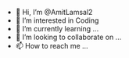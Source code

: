 - 👋 Hi, I’m @AmitLamsal2
- 👀 I’m interested in Coding 
- 🌱 I’m currently learning ...
- 💞️ I’m looking to collaborate on ...
- 📫 How to reach me ...

<!---
AmitLamsal2/AmitLamsal2 is a ✨ special ✨ repository because its `README.md` (this file) appears on your GitHub profile.
You can click the Preview link to take a look at your changes.
--->
